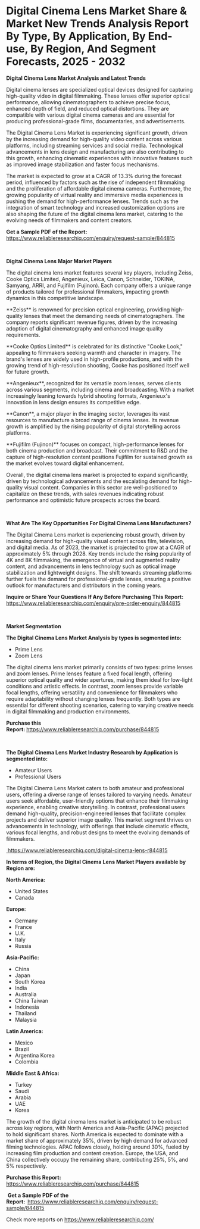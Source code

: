 <p><h1>Digital Cinema Lens Market Share & Market New Trends Analysis Report By Type, By Application, By End-use, By Region, And Segment Forecasts, 2025 - 2032</h1></p><p><strong>Digital Cinema Lens Market Analysis and Latest Trends</strong></p>
<p><p>Digital cinema lenses are specialized optical devices designed for capturing high-quality video in digital filmmaking. These lenses offer superior optical performance, allowing cinematographers to achieve precise focus, enhanced depth of field, and reduced optical distortions. They are compatible with various digital cinema cameras and are essential for producing professional-grade films, documentaries, and advertisements.</p><p>The Digital Cinema Lens Market is experiencing significant growth, driven by the increasing demand for high-quality video content across various platforms, including streaming services and social media. Technological advancements in lens design and manufacturing are also contributing to this growth, enhancing cinematic experiences with innovative features such as improved image stabilization and faster focus mechanisms. </p><p>The market is expected to grow at a CAGR of 13.3% during the forecast period, influenced by factors such as the rise of independent filmmaking and the proliferation of affordable digital cinema cameras. Furthermore, the growing popularity of virtual reality and immersive media experiences is pushing the demand for high-performance lenses. Trends such as the integration of smart technology and increased customization options are also shaping the future of the digital cinema lens market, catering to the evolving needs of filmmakers and content creators.</p></p>
<p><strong>Get a Sample PDF of the Report:&nbsp;</strong> <a href="https://www.reliableresearchiq.com/enquiry/request-sample/844815?utm_campaign=3513&utm_medium=2&utm_source=Github&utm_content=ia&utm_term=06042025&utm_id=digital-cinema-lens">https://www.reliableresearchiq.com/enquiry/request-sample/844815</a></p>
<p>&nbsp;</p>
<p><strong>Digital Cinema Lens Major Market Players</strong></p>
<p><p>The digital cinema lens market features several key players, including Zeiss, Cooke Optics Limited, Angenieux, Leica, Canon, Schneider, TOKINA, Samyang, ARRI, and Fujifilm (Fujinon). Each company offers a unique range of products tailored for professional filmmakers, impacting growth dynamics in this competitive landscape.</p><p>**Zeiss** is renowned for precision optical engineering, providing high-quality lenses that meet the demanding needs of cinematographers. The company reports significant revenue figures, driven by the increasing adoption of digital cinematography and enhanced image quality requirements.</p><p>**Cooke Optics Limited** is celebrated for its distinctive "Cooke Look," appealing to filmmakers seeking warmth and character in imagery. The brand's lenses are widely used in high-profile productions, and with the growing trend of high-resolution shooting, Cooke has positioned itself well for future growth.</p><p>**Angenieux**, recognized for its versatile zoom lenses, serves clients across various segments, including cinema and broadcasting. With a market increasingly leaning towards hybrid shooting formats, Angenieux's innovation in lens design ensures its competitive edge.</p><p>**Canon**, a major player in the imaging sector, leverages its vast resources to manufacture a broad range of cinema lenses. Its revenue growth is amplified by the rising popularity of digital storytelling across platforms.</p><p>**Fujifilm (Fujinon)** focuses on compact, high-performance lenses for both cinema production and broadcast. Their commitment to R&D and the capture of high-resolution content positions Fujifilm for sustained growth as the market evolves toward digital enhancement.</p><p>Overall, the digital cinema lens market is projected to expand significantly, driven by technological advancements and the escalating demand for high-quality visual content. Companies in this sector are well-positioned to capitalize on these trends, with sales revenues indicating robust performance and optimistic future prospects across the board.</p></p>
<p>&nbsp;</p>
<p><strong>What Are The Key Opportunities For Digital Cinema Lens Manufacturers?</strong></p>
<p><p>The Digital Cinema Lens market is experiencing robust growth, driven by increasing demand for high-quality visual content across film, television, and digital media. As of 2023, the market is projected to grow at a CAGR of approximately 5% through 2028. Key trends include the rising popularity of 4K and 8K filmmaking, the emergence of virtual and augmented reality content, and advancements in lens technology such as optical image stabilization and lightweight designs. The shift towards streaming platforms further fuels the demand for professional-grade lenses, ensuring a positive outlook for manufacturers and distributors in the coming years.</p></p>
<p><strong>Inquire or Share Your Questions If Any Before Purchasing This Report:</strong> <a href="https://www.reliableresearchiq.com/enquiry/pre-order-enquiry/844815?utm_campaign=3513&utm_medium=2&utm_source=Github&utm_content=ia&utm_term=06042025&utm_id=digital-cinema-lens">https://www.reliableresearchiq.com/enquiry/pre-order-enquiry/844815</a></p>
<p>&nbsp;</p>
<p><strong>Market Segmentation</strong></p>
<p><strong>The Digital Cinema Lens Market Analysis by types is segmented into:</strong></p>
<p><ul><li>Prime Lens</li><li>Zoom Lens</li></ul></p>
<p><p>The digital cinema lens market primarily consists of two types: prime lenses and zoom lenses. Prime lenses feature a fixed focal length, offering superior optical quality and wider apertures, making them ideal for low-light conditions and artistic effects. In contrast, zoom lenses provide variable focal lengths, offering versatility and convenience for filmmakers who require adaptability without changing lenses frequently. Both types are essential for different shooting scenarios, catering to varying creative needs in digital filmmaking and production environments.</p></p>
<p><strong>Purchase this Report:&nbsp;</strong><a href="https://www.reliableresearchiq.com/purchase/844815?utm_campaign=3513&utm_medium=2&utm_source=Github&utm_content=ia&utm_term=06042025&utm_id=digital-cinema-lens">https://www.reliableresearchiq.com/purchase/844815</a></p>
<p>&nbsp;</p>
<p><strong>The Digital Cinema Lens Market Industry Research by Application is segmented into:</strong></p>
<p><ul><li>Amateur Users</li><li>Professional Users</li></ul></p>
<p><p>The Digital Cinema Lens Market caters to both amateur and professional users, offering a diverse range of lenses tailored to varying needs. Amateur users seek affordable, user-friendly options that enhance their filmmaking experience, enabling creative storytelling. In contrast, professional users demand high-quality, precision-engineered lenses that facilitate complex projects and deliver superior image quality. This market segment thrives on advancements in technology, with offerings that include cinematic effects, various focal lengths, and robust designs to meet the evolving demands of filmmakers.</p></p>
<p><a href="https://www.reliableresearchiq.com/digital-cinema-lens-r844815?utm_campaign=3513&utm_medium=2&utm_source=Github&utm_content=ia&utm_term=06042025&utm_id=digital-cinema-lens">&nbsp;https://www.reliableresearchiq.com/digital-cinema-lens-r844815</a></p>
<p><strong>In terms of Region, the Digital Cinema Lens Market Players available by Region are:</strong></p>
<p>
    <p> <strong> North America: </strong>
        <ul>
            <li>United States</li>
            <li>Canada</li>
        </ul>
        </p> 
    <p> <strong> Europe: </strong>
        <ul>
            <li>Germany</li>
            <li>France</li>
            <li>U.K.</li>
            <li>Italy</li>
            <li>Russia</li>
        </ul>
        </p> 
    <p> <strong> Asia-Pacific: </strong>
        <ul>
            <li>China</li>
            <li>Japan</li>
            <li>South Korea</li>
            <li>India</li>
            <li>Australia</li>
            <li>China Taiwan</li>
            <li>Indonesia</li>
            <li>Thailand</li>
            <li>Malaysia</li>
        </ul>
        </p> 
    <p> <strong> Latin America: </strong>
        <ul>
            <li>Mexico</li>
            <li>Brazil</li>
            <li>Argentina Korea</li>
            <li>Colombia</li>
        </ul>
        </p> 
    <p> <strong> Middle East & Africa: </strong>
        <ul>
            <li>Turkey</li>
            <li>Saudi</li>
            <li>Arabia</li>
            <li>UAE</li>
            <li>Korea</li>
        </ul>
    </p>
    </p>
<p><p>The growth of the digital cinema lens market is anticipated to be robust across key regions, with North America and Asia-Pacific (APAC) projected to hold significant shares. North America is expected to dominate with a market share of approximately 35%, driven by high demand for advanced filming technologies. APAC follows closely, holding around 30%, fueled by increasing film production and content creation. Europe, the USA, and China collectively occupy the remaining share, contributing 25%, 5%, and 5% respectively.</p></p>
<p><strong>Purchase this Report: </strong><a href="https://www.reliableresearchiq.com/purchase/844815?utm_campaign=3513&utm_medium=2&utm_source=Github&utm_content=ia&utm_term=06042025&utm_id=digital-cinema-lens">https://www.reliableresearchiq.com/purchase/844815</a></p>
<p>&nbsp;<strong>Get a Sample PDF of the Report:&nbsp;&nbsp;</strong><a href="https://www.reliableresearchiq.com/enquiry/request-sample/844815?utm_campaign=3513&utm_medium=2&utm_source=Github&utm_content=ia&utm_term=06042025&utm_id=digital-cinema-lens">https://www.reliableresearchiq.com/enquiry/request-sample/844815</a></p>
<p><strong></strong></p>
<p>Check more reports on <a href="https://www.reliableresearchiq.com/?utm_campaign=3513&utm_medium=2&utm_source=Github&utm_content=ia&utm_term=06042025&utm_id=digital-cinema-lens">https://www.reliableresearchiq.com/</a></p>